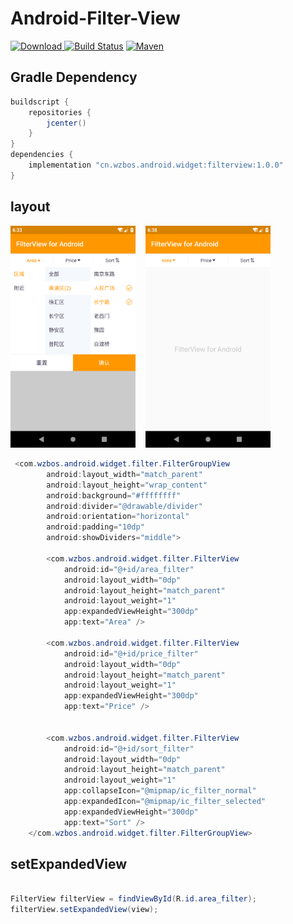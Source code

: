 # Android-Filter-View

[ ![Download](https://api.bintray.com/packages/wuzongbo/maven/filterview/images/download.svg) ](https://bintray.com/wuzongbo/maven/filterview/_latestVersion)
[![Build Status](https://travis-ci.org/wzbos/Android-Filter-View.svg?branch=master)](https://travis-ci.org/wzbos/Android-Filter-View)
[![Maven](https://img.shields.io/badge/jcenter-Android--Filter--View-green.svg?style=true)](http://jcenter.bintray.com/cn/wzbos/android/widget/filterview)

## Gradle Dependency

``` groovy
buildscript {
    repositories {
        jcenter()
    }
}
dependencies {
    implementation "cn.wzbos.android.widget:filterview:1.0.0"
}
```


## layout

<img src="screenshot/sc1.png" width="200">&nbsp;&nbsp;&nbsp;
<img src="screenshot/sc2.png" width="200">


```java
 <com.wzbos.android.widget.filter.FilterGroupView
        android:layout_width="match_parent"
        android:layout_height="wrap_content"
        android:background="#ffffffff"
        android:divider="@drawable/divider"
        android:orientation="horizontal"
        android:padding="10dp"
        android:showDividers="middle">

        <com.wzbos.android.widget.filter.FilterView
            android:id="@+id/area_filter"
            android:layout_width="0dp"
            android:layout_height="match_parent"
            android:layout_weight="1"
            app:expandedViewHeight="300dp"
            app:text="Area" />

        <com.wzbos.android.widget.filter.FilterView
            android:id="@+id/price_filter"
            android:layout_width="0dp"
            android:layout_height="match_parent"
            android:layout_weight="1"
            app:expandedViewHeight="300dp"
            app:text="Price" />


        <com.wzbos.android.widget.filter.FilterView
            android:id="@+id/sort_filter"
            android:layout_width="0dp"
            android:layout_height="match_parent"
            android:layout_weight="1"
            app:collapseIcon="@mipmap/ic_filter_normal"
            app:expandedIcon="@mipmap/ic_filter_selected"
            app:expandedViewHeight="300dp"
            app:text="Sort" />
    </com.wzbos.android.widget.filter.FilterGroupView>
```

## setExpandedView

```java

FilterView filterView = findViewById(R.id.area_filter);
filterView.setExpandedView(view);

```
